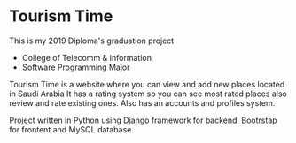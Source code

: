 # Tourism Time
This is my 2019 Diploma's graduation project
- College of Telecomm & Information
- Software Programming Major

Tourism Time is a website where you can view and add new places located in Saudi Arabia
It has a rating system so you can see most rated places also review and rate existing ones.
Also has an accounts and profiles system.

Project written in Python using Django framework for backend, Bootrstap for frontent and MySQL database.
